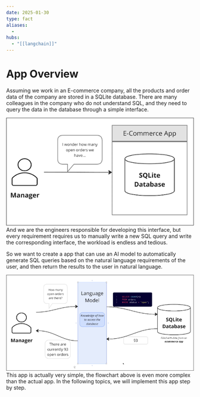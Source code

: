 ```yaml
---
date: 2025-01-30
type: fact
aliases:
  -
hubs:
  - "[[langchain]]"
---
```


# App Overview

Assuming we work in an E-commerce company, all the products and order data of the company are stored in a SQLite database. There are many colleagues in the company who do not understand SQL, and they need to query the data in the database through a simple interface.



![manager-sqlite-db.png](../../assets/imgs/manager-sqlite-db.png)
And we are the engineers responsible for developing this interface, but every requirement requires us to manually write a new SQL query and write the corresponding interface, the workload is endless and tedious.

So we want to create a app that can use an AI model to automatically generate SQL queries based on the natural language requirements of the user, and then return the results to the user in natural language.


![use-ai-response-sql.png](../../assets/imgs/use-ai-response-sql.png)
This app is actually very simple, the flowchart above is even more complex than the actual app. In the following topics, we will implement this app step by step.
